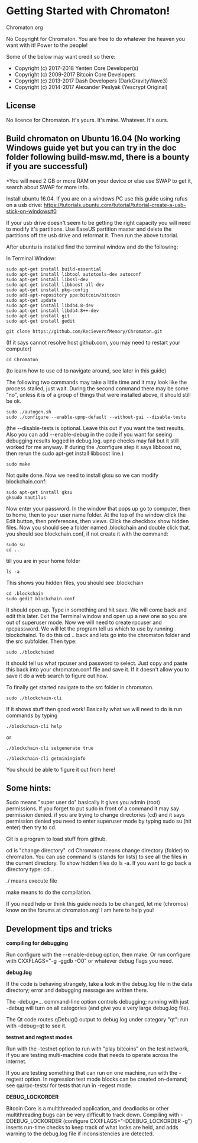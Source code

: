Getting Started with Chromaton!
=====================================

Chromaton.org

No Copyright for Chromaton.  You are free to do whatever the heaven you want with it!  Power to the people!

Some of the below may want credit so there:
* Copyright (c) 2017-2018 Yenten Core Developer(s)
* Copyright (c) 2009-2017 Bitcoin Core Developers
* Copyright (c) 2013-2017 Dash Developers (DarkGravityWave3)
* Copyright (c) 2014-2017 Alexander Peslyak (Yescrypt Original)

License
-------

No licence for Chromaton.  It's yours.  It's mine.  Whatever.  It's ours.

Build chromaton on Ubuntu 16.04 (No working Windows guide yet but you can try in the doc folder following build-msw.md, there is a bounty if you are successful)
-------------------

*You will need 2 GB or more RAM on your device or else use SWAP to get it, search about SWAP for more info.

Install ubuntu 16.04.  If you are on a windows PC use this guide using rufus on a usb drive:
https://tutorials.ubuntu.com/tutorial/tutorial-create-a-usb-stick-on-windows#0

If your usb drive doesn't seem to be getting the right capacity you will need to modify it's partitions.  Use EaseUS partition master and delete the partitions off the usb drive and reformat it.  Then run the above tutorial.

After ubuntu is installed find the terminal window and do the following:

In Terminal Window:

    sudo apt-get install build-essential
    sudo apt-get install libtool autotools-dev autoconf
    sudo apt-get install libssl-dev
    sudo apt-get install libboost-all-dev
    sudo apt-get install pkg-config
    sudo add-apt-repository ppa:bitcoin/bitcoin
    sudo apt-get update
    sudo apt-get install libdb4.8-dev
    sudo apt-get install libdb4.8++-dev
    sudo apt-get install git
    sudo apt-get install gedit
    
    git clone https://github.com/RecieverofMemory/Chromaton.git
    
  (If it says cannot resolve host github.com, you may need to restart your computer)
  
    cd Chromaton
    
  (to learn how to use cd to navigate around, see later in this guide)
  
  The following two commands may take a little time and it may look like the process stalled, just wait.  During the second command there may be some "no", unless it is of a group of things that were installed above, it should still be ok.
  
    sudo ./autogen.sh
    sudo ./configure --enable-upnp-default --without-gui --disable-tests
    
  (the --disable-tests is optional.  Leave this out if you want the test results.  Also you can add --enable-debug in the code if you want for seeing debugging results logged in debug.log.  upnp checks may fail but it still worked for me anyway.  If during the ./configure step it says libboost no, then rerun the sudo apt-get install libboost line.)
    
    sudo make
    
  Not quite done.  Now we need to install gksu so we can modify blockchain.conf:
  
    sudo apt-get install gksu
    gksudo nautilus
    
  Now enter your password.  In the window that pops up go to computer, then to home, then to your user name folder.  At the top of the window click the Edit button, then preferences, then views.  Click the checkbox show hidden files.  Now you should see a folder named .blockchain and double click that.  you should see blockchain.conf, if not create it with the command:
    
    sudo su
    cd .. 
    
  till you are in your home folder
  
    ls -a
    
  This shows you hidden files, you should see .blockchain
  
    cd .blockchain
    sudo gedit blockchain.conf
    
  It should open up.  Type in something and hit save.  We will come back and edit this later.  Exit the Terminal window and open up a new one so you are out of superuser mode.  Now we will need to create rpcuser and rpcpassword.  We will let the program tell us which to use by running blockchaind.  To do this  cd .. back and lets go into the chromaton folder and the src subfolder.  Then type:
  
    sudo ./blockchaind
    
  It should tell us what rpcuser and password to select.  Just copy and paste this back into your chromaton.conf file and save it.  If it doesn't allow you to save it do a web search to figure out how.
    
  To finally get started navigate to the src folder in chromaton.
    
    sudo ./blockchain-cli
    
  If it shows stuff then good work!  Basically what we will need to do is run commands by typing
  
    ./blockchain-cli help
    
  or
  
    ./blockchain-cli setgenerate true
    
    ./blockchain-cli getmininginfo
    
  You should be able to figure it out from here!
  
  Some hints:
  ----------
    
  Sudo means "super user do" basically it gives you admin (root) permissions.  If you forget to put sudo in front of a command it may say permission denied.  if you are trying to change directories (cd) and it says permission denied you need to enter superuser mode by typing sudo su (hit enter) then try to cd.
  
  Git is a program to load stuff from github.
  
  cd is "change directory".  cd Chromaton means change directory (folder) to chromaton.  You can use command ls (stands for lists) to see all the files in the current directory.  To show hidden files do ls -a.  If you want to go back a directory type: cd .. 
  
  ./ means execute file
  
  make means to do the compilation.
  


If you need help or think this guide needs to be changed, let me (chromos) know on the forums at chromaton.org!  I am here to help you!






Development tips and tricks
---------------------------

**compiling for debugging**

Run configure with the --enable-debug option, then make. Or run configure with
CXXFLAGS="-g -ggdb -O0" or whatever debug flags you need.

**debug.log**

If the code is behaving strangely, take a look in the debug.log file in the data directory;
error and debugging message are written there.

The -debug=... command-line option controls debugging; running with just -debug will turn
on all categories (and give you a very large debug.log file).

The Qt code routes qDebug() output to debug.log under category "qt": run with -debug=qt
to see it.

**testnet and regtest modes**

Run with the -testnet option to run with "play bitcoins" on the test network, if you
are testing multi-machine code that needs to operate across the internet.

If you are testing something that can run on one machine, run with the -regtest option.
In regression test mode blocks can be created on-demand; see qa/rpc-tests/ for tests
that run in -regest mode.

**DEBUG_LOCKORDER**

Bitcoin Core is a multithreaded application, and deadlocks or other multithreading bugs
can be very difficult to track down. Compiling with -DDEBUG_LOCKORDER (configure
CXXFLAGS="-DDEBUG_LOCKORDER -g") inserts run-time checks to keep track of what locks
are held, and adds warning to the debug.log file if inconsistencies are detected.
